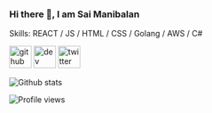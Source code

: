### Hi there 👋, I am Sai Manibalan

Skills: REACT / JS / HTML / CSS / Golang / AWS / C#

[<img src='https://cdn.jsdelivr.net/npm/simple-icons@3.0.1/icons/github.svg' alt='github' height='40'>](https://github.com/saimib)  [<img src='https://cdn.jsdelivr.net/npm/simple-icons@3.0.1/icons/dev-dot-to.svg' alt='dev' height='40'>](https://dev.to/saimib)  [<img src='https://cdn.jsdelivr.net/npm/simple-icons@3.0.1/icons/twitter.svg' alt='twitter' height='40'>](https://twitter.com/saimib)  

![Github stats](https://github-readme-stats.vercel.app/api?username=saimib&show_icons=true)

![Profile views](https://gpvc.arturio.dev/saimib)  
